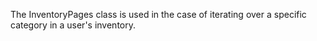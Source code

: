 The InventoryPages class is used in the case of iterating over a specific category in a user's inventory.